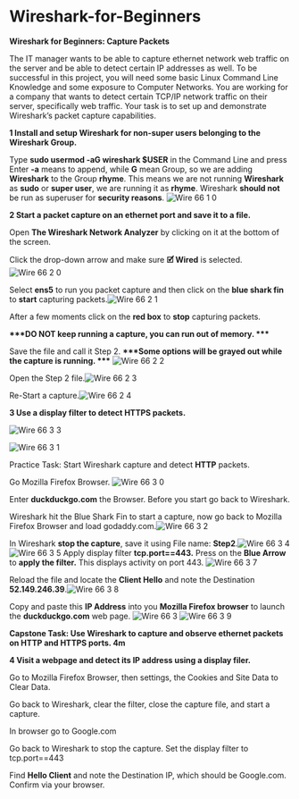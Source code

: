 # Wireshark-for-Beginners







**Wireshark for Beginners: Capture Packets**

The IT manager wants to be able to capture ethernet network web traffic on the server and be able to detect certain IP addresses as well.
To be successful in this project, you will need some basic Linux Command Line Knowledge and some exposure to Computer Networks.
You are working for a company that wants to detect certain TCP/IP network traffic on their server, specifically web traffic. Your task is to set up and demonstrate Wireshark’s packet capture capabilities.

**1 Install and setup Wireshark for non-super users belonging to the Wireshark Group.**

Type **sudo usermod -aG wireshark $USER** in the Command Line and press Enter
**\-a** means to append, while **G** mean Group, so we are adding **Wireshark** to the Group **rhyme**.
This means we are not running **Wireshark** as **sudo** or **super user**, we are running it as **rhyme**.
Wireshark **should not** be run as superuser for **security reasons**.
![Wire 66 1 0](https://github.com/TDCybersecurity/Wireshark-for-Beginners-/assets/142702123/6398908d-f828-4664-9077-9fea530fd5b0)

**2 Start a packet capture on an ethernet port and save it to a file.**

Open **The Wireshark Network Analyzer** by clicking on it at the bottom of the screen.

Click the drop-down arrow and make sure **🗹 Wired** is selected. ![Wire 66 2 0](https://github.com/TDCybersecurity/Wireshark-for-Beginners-/assets/142702123/17d9dbc1-1d90-43f6-812c-9dabf1dbced6)

Select **ens5** to run you packet capture and then click on the **blue shark fin** to **start** capturing packets.![Wire 66 2 1](https://github.com/TDCybersecurity/Wireshark-for-Beginners-/assets/142702123/6f958198-102e-4efc-8076-e686767b6197)

After a few moments click on the **red box** to **stop** capturing packets.

**\*\*\*DO NOT keep running a capture, you can run out of memory. \*\*\***

Save the file and call it Step 2. **\*\*\*Some options will be grayed out while the capture is running. \*\*\*** ![Wire 66 2 2](https://github.com/TDCybersecurity/Wireshark-for-Beginners-/assets/142702123/4dd2870b-08f5-4f3a-95bc-fae6db96deb6)

Open the Step 2 file.![Wire 66 2 3](https://github.com/TDCybersecurity/Wireshark-for-Beginners-/assets/142702123/0d4907ae-435c-4a3e-aeeb-0281f5b701a3)

Re-Start a capture.![Wire 66 2 4](https://github.com/TDCybersecurity/Wireshark-for-Beginners-/assets/142702123/1a1f1f35-5da7-47e3-9a2b-9da4343bd06d)


**3 Use a display filter to detect HTTPS packets.**









![Wire 66 3 3](https://github.com/TDCybersecurity/Wireshark-for-Beginners-/assets/142702123/0ed14616-4422-48e2-a555-4686a518a072)

![Wire 66 3 1](https://github.com/TDCybersecurity/Wireshark-for-Beginners-/assets/142702123/b1806d68-55f1-423f-8360-a8e89ea9f2d9)


Practice Task: Start Wireshark capture and detect **HTTP** packets.

Go Mozilla Firefox Browser. ![Wire 66 3 0](https://github.com/TDCybersecurity/Wireshark-for-Beginners-/assets/142702123/1b9b3488-1e42-41cc-bd09-1847e01bbfd5)

Enter **duckduckgo.com** the Browser. Before you start go back to Wireshark.

Wireshark hit the Blue Shark Fin to start a capture, now go back to Mozilla Firefox Browser and load godaddy.com.![Wire 66 3 2](https://github.com/TDCybersecurity/Wireshark-for-Beginners-/assets/142702123/117817ed-74ed-419c-bc5a-7feb96ab8512)

In Wireshark **stop the capture**, save it using File name: **Step2**.![Wire 66 3 4](https://github.com/TDCybersecurity/Wireshark-for-Beginners-/assets/142702123/c555cf4e-a094-4fe9-90d6-6480238c8351)
![Wire 66 3 5](https://github.com/TDCybersecurity/Wireshark-for-Beginners-/assets/142702123/edab806b-1567-4da0-9c2b-f39ad7a560f0)
Apply display filter **tcp.port==443.** Press on the **Blue Arrow** to **apply the filter.** This displays activity on port 443.
![Wire 66 3 7](https://github.com/TDCybersecurity/Wireshark-for-Beginners-/assets/142702123/ee6e4dc5-e948-427f-984a-f3ff1e43674e)

Reload the file and locate the **Client Hello** and note the Destination **52.149.246.39**.![Wire 66 3 8](https://github.com/TDCybersecurity/Wireshark-for-Beginners-/assets/142702123/7e2d20a3-89fc-4468-a595-04386bc9affc)

Copy and paste this **IP Address** into you **Mozilla Firefox browser** to launch the **duckduckgo.com** web page. ![Wire 66 3](https://github.com/TDCybersecurity/Wireshark-for-Beginners-/assets/142702123/8bb471ad-4fae-46f3-9ccd-686d246acbc4)
![Wire 66 3 9](https://github.com/TDCybersecurity/Wireshark-for-Beginners-/assets/142702123/fa85ffe1-861c-48ff-8e73-9a564700256e)

**Capstone Task: Use Wireshark to capture and observe ethernet packets on HTTP and HTTPS ports. 4m**

**4 Visit a webpage and detect its IP address using a display filer.**

Go to Mozilla Firefox Browser, then settings, the Cookies and Site Data to Clear Data.

Go back to Wireshark, clear the filter, close the capture file, and start a capture.

In browser go to Google.com

Go back to Wireshark to stop the capture. Set the display filter to tcp.port==443

Find **Hello Client** and note the Destination IP, which should be Google.com. Confirm via your browser.
